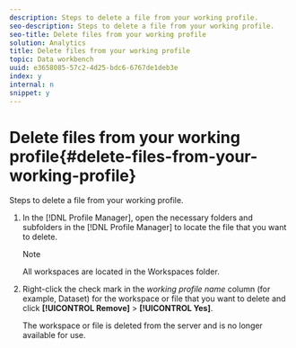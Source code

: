 ```yaml
---
description: Steps to delete a file from your working profile.
seo-description: Steps to delete a file from your working profile.
seo-title: Delete files from your working profile
solution: Analytics
title: Delete files from your working profile
topic: Data workbench
uuid: e3658085-57c2-4d25-bdc6-6767de1deb3e
index: y
internal: n
snippet: y
---
```


# Delete files from your working profile{#delete-files-from-your-working-profile}

Steps to delete a file from your working profile.

1. In the [!DNL Profile Manager], open the necessary folders and subfolders in the [!DNL Profile Manager] to locate the file that you want to delete.

   >[!NOTE]
   >
   >All workspaces are located in the Workspaces folder.

1. Right-click the check mark in the *working profile name* column (for example, Dataset) for the workspace or file that you want to delete and click **[!UICONTROL Remove]** > **[!UICONTROL Yes]**.

   The workspace or file is deleted from the server and is no longer available for use. 

